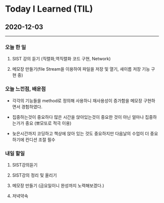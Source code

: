 Today I Learned (TIL)
===

## 2020-12-03

---

### 오늘 한 일



1. SIST 강의 듣기 (직렬화,역직렬화 코드 구현, Network)

2. 메모장 만들기(file Stream을 이용하여 파일을 저장 및 열기, 새이름 저장 기능 구현 중)

### 오늘 느낀점, 배운점

* 각각의 기능들을 method로 정의해 사용하니 재사용성이 증가함을 메모장 구현하면서 경험하였다.

* 집중하는것이 중요하다 많은 시간을 앉아있는것이 중요한 것이 아닌 얼마나 집중하는가가 중요 (뽀모또로 적극 이용)

* 늦은시간까지 코딩하고 책상에 앉아 있는 것도 중요하지만 다음날의 수업이 더 중요 하기에 컨디션 조절 필수


### 내일 할일 

1. SIST강의듣기

2. SIST강의 정리 및 올리기

3. 메모장 만들기 (금요일이니 완성까지 노력해보겠다.)

4. 저녁약속

